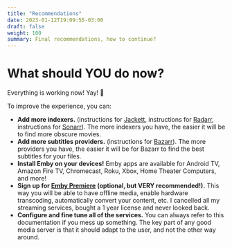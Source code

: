 ```yaml
---
title: "Recommendations"
date: 2023-01-12T19:09:55-03:00
draft: false
weight: 100
summary: Final recommendations, how to continue?
---
```


# What should YOU do now?

Everything is working now! Yay! 🎉

To improve the experience, you can:

- **Add more indexers.** (instructions for [Jackett](/config/jackett/#initial-configuration), instructions for [Radarr](/config/radarr/#indexers), instructions for [Sonarr](/config/sonarr/#indexers)). The more indexers you have, the easier it will be to find more obscure movies.
- **Add more subtitles providers.** (instructions for [Bazarr](/config/bazarr/#providers)). The more providers you have, the easier it will be for Bazarr to find the best subtitles for your files.
- **Install Emby on your devices!** Emby apps are available for Android TV, Amazon Fire TV, Chromecast, Roku, Xbox, Home Theater Computers, and more!
- **Sign up for [Emby Premiere](https://emby.media/premiere.html) (optional, but VERY recommended!).** This way you will be able to have offline media, enable hardware transcoding, automatically convert your content, etc. I cancelled all my streaming services, bought a 1 year license and never looked back.
- **Configure and fine tune all of the services.** You can always refer to this documentation if you mess up something. The key part of any good media server is that it should adapt to the user, and not the other way around.
